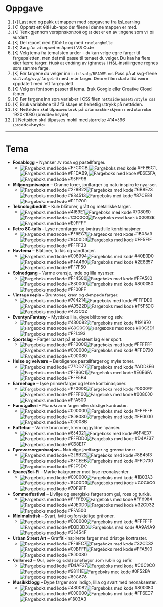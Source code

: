 # Oppgave

1. [x] Last ned og pakk ut mappen med oppgavene fra ItsLearning
2. [X] Opprett ett GitHub-repo der filene i denne mappen er med.
3. [X] Tenk gjennom versjonskontroll og at det er en av tingene som vil bli vurdert
4. [X] Del repoet med `EJDahle` og med `runelanghelle`
5. [X] Sørg for at repoet er åpnet i VS Code
6. [X] Velg tema fra temalisten under - du kan velge egne farger til fargepaletten, men det må passe til temaet du velger. Du kan ha flere eller færre farger. Husk at endring av lightness i HSL-instillingene regnes som samme farge.
7. [X] Før fargene du velger inn i `stilvalg/README.md`. Pass på at svg-filene `stilvalg/svg/farge1-5` med rette farger. Denne filen skal alltid være oppdatert med rett fargepalett.
8. [X] Velg en font som passer til tema. Bruk Google eller Creative Cloud fonter.
9. [X] Før fargene inn som variabler i CSS filen `nettside/assets/style.css`
10. [X] Bruk variablene til å få skape et helhetlig uttrykk på nettsiden.  
11. [X] Nettsiden skal tilpasses bruk på datamaskin-skjerm med størrelse 1920&#xd7;1080 (bredde&#xd7;høyde)
12. [ ] Nettsiden skal tilpasses mobil med størrelse 414&#xd7;896 (bredde&#xd7;høyde)

---

# Tema

- <b>Rosablogg</b> – Nyanser av rosa og pastellfarger.
  - <img src="stilvalg/svg/FFC0CB.svg" alt="Fargeboks med kode" style="vertical-align: middle;"> #FFC0CB, <img src="stilvalg/svg/FFB6C1.svg" alt="Fargeboks med kode" style="vertical-align: middle;"> #FFB6C1, <img src="stilvalg/svg/FFDAB9.svg" alt="Fargeboks med kode" style="vertical-align: middle;"> #FFDAB9, <img src="stilvalg/svg/E6E6FA.svg" alt="Fargeboks med kode" style="vertical-align: middle;"> #E6E6FA, <img src="stilvalg/svg/98FF98.svg" alt="Fargeboks med kode" style="vertical-align: middle;"> #98FF98
- <b>Miljøorganisasjon</b> – Grønne toner, jordfarger og naturinspirerte nyanser.
  - <img src='stilvalg/svg/228B22.svg' alt='Fargeboks med kode' style='vertical-align: middle;'> #228B22<img src='stilvalg/svg/6B8E23.svg' alt='Fargeboks med kode' style='vertical-align: middle;'> #6B8E23<img src='stilvalg/svg/8B4513.svg' alt='Fargeboks med kode' style='vertical-align: middle;'> #8B4513<img src='stilvalg/svg/87CEEB.svg' alt='Fargeboks med kode' style='vertical-align: middle;'> #87CEEB<img src='stilvalg/svg/FFD700.svg' alt='Fargeboks med kode' style='vertical-align: middle;'> #FFD700
- <b>Teknologibedrift</b> – Kule blåtoner, grått og metalliske farger.
  - <img src='stilvalg/svg/4169E1.svg' alt='Fargeboks med kode' style='vertical-align: middle;'> #4169E1<img src='stilvalg/svg/708090.svg' alt='Fargeboks med kode' style='vertical-align: middle;'> #708090<img src='stilvalg/svg/C0C0C0.svg' alt='Fargeboks med kode' style='vertical-align: middle;'> #C0C0C0<img src='stilvalg/svg/00008B.svg' alt='Fargeboks med kode' style='vertical-align: middle;'> #00008B<img src='stilvalg/svg/E0FFFF.svg' alt='Fargeboks med kode' style='vertical-align: middle;'> #E0FFFF
- <b>Retro 80-talls</b> – Lyse neonfarger og kontrastfulle kombinasjoner.
  - <img src='stilvalg/svg/FF6EC7.svg' alt='Fargeboks med kode' style='vertical-align: middle;'> #FF6EC7<img src='stilvalg/svg/1B03A3.svg' alt='Fargeboks med kode' style='vertical-align: middle;'> #1B03A3<img src='stilvalg/svg/9400D3.svg' alt='Fargeboks med kode' style='vertical-align: middle;'> #9400D3<img src='stilvalg/svg/FF5F1F.svg' alt='Fargeboks med kode' style='vertical-align: middle;'> #FF5F1F<img src='stilvalg/svg/FFFF33.svg' alt='Fargeboks med kode' style='vertical-align: middle;'> #FFFF33
- <b>Havtema</b> – Blåtoner, turkis og sandfarger.
  - <img src='stilvalg/svg/006994.svg' alt='Fargeboks med kode' style='vertical-align: middle;'> #006994<img src='stilvalg/svg/40E0D0.svg' alt='Fargeboks med kode' style='vertical-align: middle;'> #40E0D0<img src='stilvalg/svg/F4A460.svg' alt='Fargeboks med kode' style='vertical-align: middle;'> #F4A460<img src='stilvalg/svg/2E8B57.svg' alt='Fargeboks med kode' style='vertical-align: middle;'> #2E8B57<img src='stilvalg/svg/FF7F50.svg' alt='Fargeboks med kode' style='vertical-align: middle;'> #FF7F50
- <b>Solnedgang</b> – Varme oransje, røde og lilla nyanser.
  - <img src='stilvalg/svg/FF4500.svg' alt='Fargeboks med kode' style='vertical-align: middle;'> #FF4500<img src='stilvalg/svg/FFA500.svg' alt='Fargeboks med kode' style='vertical-align: middle;'> #FFA500<img src='stilvalg/svg/8B0000.svg' alt='Fargeboks med kode' style='vertical-align: middle;'> #8B0000<img src='stilvalg/svg/800080.svg' alt='Fargeboks med kode' style='vertical-align: middle;'> #800080<img src='stilvalg/svg/FF00FF.svg' alt='Fargeboks med kode' style='vertical-align: middle;'> #FF00FF
- <b>Vintage sepia</b> – Bruntoner, krem og dempede farger.
  - <img src='stilvalg/svg/704214.svg' alt='Fargeboks med kode' style='vertical-align: middle;'> #704214<img src='stilvalg/svg/FFFDD0.svg' alt='Fargeboks med kode' style='vertical-align: middle;'> #FFFDD0<img src='stilvalg/svg/A0522D.svg' alt='Fargeboks med kode' style='vertical-align: middle;'> #A0522D<img src='stilvalg/svg/F5F5DC.svg' alt='Fargeboks med kode' style='vertical-align: middle;'> #F5F5DC<img src='stilvalg/svg/483C32.svg' alt='Fargeboks med kode' style='vertical-align: middle;'> #483C32
- <b>Eventyr/Fantasy</b> – Mystiske lilla, dype blåtoner og sølv.
  - <img src='stilvalg/svg/4B0082.svg' alt='Fargeboks med kode' style='vertical-align: middle;'> #4B0082<img src='stilvalg/svg/191970.svg' alt='Fargeboks med kode' style='vertical-align: middle;'> #191970<img src='stilvalg/svg/C0C0C0.svg' alt='Fargeboks med kode' style='vertical-align: middle;'> #C0C0C0<img src='stilvalg/svg/00CED1.svg' alt='Fargeboks med kode' style='vertical-align: middle;'> #00CED1<img src='stilvalg/svg/FF1493.svg' alt='Fargeboks med kode' style='vertical-align: middle;'> #FF1493
- <b>Sportslag</b> – Farger basert på et bestemt lag eller sport.
  - <img src='stilvalg/svg/FF0000.svg' alt='Fargeboks med kode' style='vertical-align: middle;'> #FF0000<img src='stilvalg/svg/FFFFFF.svg' alt='Fargeboks med kode' style='vertical-align: middle;'> #FFFFFF<img src='stilvalg/svg/000000.svg' alt='Fargeboks med kode' style='vertical-align: middle;'> #000000<img src='stilvalg/svg/FFD700.svg' alt='Fargeboks med kode' style='vertical-align: middle;'> #FFD700<img src='stilvalg/svg/000080.svg' alt='Fargeboks med kode' style='vertical-align: middle;'> #000080
- <b>Helse og velvære</b> – Beroligende pastellfarger og myke toner.
  - <img src='stilvalg/svg/77DD77.svg' alt='Fargeboks med kode' style='vertical-align: middle;'> #77DD77<img src='stilvalg/svg/ADD8E6.svg' alt='Fargeboks med kode' style='vertical-align: middle;'> #ADD8E6<img src='stilvalg/svg/FFB6C1.svg' alt='Fargeboks med kode' style='vertical-align: middle;'> #FFB6C1<img src='stilvalg/svg/E6E6FA.svg' alt='Fargeboks med kode' style='vertical-align: middle;'> #E6E6FA<img src='stilvalg/svg/FFE5B4.svg' alt='Fargeboks med kode' style='vertical-align: middle;'> #FFE5B4
- <b>Barnehage</b> – Lyse primærfarger og lekne kombinasjoner.
  - <img src='stilvalg/svg/FF0000.svg' alt='Fargeboks med kode' style='vertical-align: middle;'> #FF0000<img src='stilvalg/svg/0000FF.svg' alt='Fargeboks med kode' style='vertical-align: middle;'> #0000FF<img src='stilvalg/svg/FFFF00.svg' alt='Fargeboks med kode' style='vertical-align: middle;'> #FFFF00<img src='stilvalg/svg/008000.svg' alt='Fargeboks med kode' style='vertical-align: middle;'> #008000<img src='stilvalg/svg/FFA500.svg' alt='Fargeboks med kode' style='vertical-align: middle;'> #FFA500
- <b>Kunstgalleri</b> – Monokrome farger eller dristige kontraster.
  - <img src='stilvalg/svg/000000.svg' alt='Fargeboks med kode' style='vertical-align: middle;'> #000000<img src='stilvalg/svg/FFFFFF.svg' alt='Fargeboks med kode' style='vertical-align: middle;'> #FFFFFF<img src='stilvalg/svg/808080.svg' alt='Fargeboks med kode' style='vertical-align: middle;'> #808080<img src='stilvalg/svg/FF0000.svg' alt='Fargeboks med kode' style='vertical-align: middle;'> #FF0000<img src='stilvalg/svg/00008B.svg' alt='Fargeboks med kode' style='vertical-align: middle;'> #00008B
- <b>Kaffebar</b> – Varme bruntoner, krem og gyldne nyanser.
  - <img src='stilvalg/svg/654321.svg' alt='Fargeboks med kode' style='vertical-align: middle;'> #654321<img src='stilvalg/svg/6F4E37.svg' alt='Fargeboks med kode' style='vertical-align: middle;'> #6F4E37<img src='stilvalg/svg/FFFDD0.svg' alt='Fargeboks med kode' style='vertical-align: middle;'> #FFFDD0<img src='stilvalg/svg/D4AF37.svg' alt='Fargeboks med kode' style='vertical-align: middle;'> #D4AF37<img src='stilvalg/svg/C68E17.svg' alt='Fargeboks med kode' style='vertical-align: middle;'> #C68E17
- <b>Dyrevernorganisasjon</b> – Naturlige jordfarger og grønne toner.
  - <img src='stilvalg/svg/228B22.svg' alt='Fargeboks med kode' style='vertical-align: middle;'> #228B22<img src='stilvalg/svg/8B4513.svg' alt='Fargeboks med kode' style='vertical-align: middle;'> #8B4513<img src='stilvalg/svg/87CEEB.svg' alt='Fargeboks med kode' style='vertical-align: middle;'> #87CEEB<img src='stilvalg/svg/FFD700.svg' alt='Fargeboks med kode' style='vertical-align: middle;'> #FFD700<img src='stilvalg/svg/F5F5DC.svg' alt='Fargeboks med kode' style='vertical-align: middle;'> #F5F5DC
- <b>Space/Sci-Fi</b> – Mørke bakgrunner med lyse neonaksenter.
  - <img src='stilvalg/svg/000000.svg' alt='Fargeboks med kode' style='vertical-align: middle;'> #000000<img src='stilvalg/svg/1B03A3.svg' alt='Fargeboks med kode' style='vertical-align: middle;'> #1B03A3<img src='stilvalg/svg/9400D3.svg' alt='Fargeboks med kode' style='vertical-align: middle;'> #9400D3<img src='stilvalg/svg/C0C0C0.svg' alt='Fargeboks med kode' style='vertical-align: middle;'> #C0C0C0<img src='stilvalg/svg/7DF9FF.svg' alt='Fargeboks med kode' style='vertical-align: middle;'> #7DF9FF
- <b>Sommerfestival</b> – Livlige og energiske farger som gul, rosa og turkis.
  - <img src='stilvalg/svg/FFFFE0.svg' alt='Fargeboks med kode' style='vertical-align: middle;'> #FFFFE0<img src='stilvalg/svg/FF69B4.svg' alt='Fargeboks med kode' style='vertical-align: middle;'> #FF69B4<img src='stilvalg/svg/40E0D0.svg' alt='Fargeboks med kode' style='vertical-align: middle;'> #40E0D0<img src='stilvalg/svg/32CD32.svg' alt='Fargeboks med kode' style='vertical-align: middle;'> #32CD32<img src='stilvalg/svg/FFA500.svg' alt='Fargeboks med kode' style='vertical-align: middle;'> #FFA500
- <b>Minimalistisk</b> – Svart, hvitt og forskjellige gråtoner.
  - <img src='stilvalg/svg/000000.svg' alt='Fargeboks med kode' style='vertical-align: middle;'> #000000<img src='stilvalg/svg/FFFFFF.svg' alt='Fargeboks med kode' style='vertical-align: middle;'> #FFFFFF<img src='stilvalg/svg/D3D3D3.svg' alt='Fargeboks med kode' style='vertical-align: middle;'> #D3D3D3<img src='stilvalg/svg/A9A9A9.svg' alt='Fargeboks med kode' style='vertical-align: middle;'> #A9A9A9<img src='stilvalg/svg/36454F.svg' alt='Fargeboks med kode' style='vertical-align: middle;'> #36454F
- <b>Urban Street Art</b> – Graffiti-inspirerte farger med dristige kontraster.
  - <img src='stilvalg/svg/FF6EC7.svg' alt='Fargeboks med kode' style='vertical-align: middle;'> #FF6EC7<img src='stilvalg/svg/32CD32.svg' alt='Fargeboks med kode' style='vertical-align: middle;'> #32CD32<img src='stilvalg/svg/00BFFF.svg' alt='Fargeboks med kode' style='vertical-align: middle;'> #00BFFF<img src='stilvalg/svg/FFA500.svg' alt='Fargeboks med kode' style='vertical-align: middle;'> #FFA500<img src='stilvalg/svg/800080.svg' alt='Fargeboks med kode' style='vertical-align: middle;'> #800080
- <b>Gullsmed</b> – Gull, sølv og edelstensfarger som rubin og safir.
  - <img src='stilvalg/svg/D4AF37.svg' alt='Fargeboks med kode' style='vertical-align: middle;'> #D4AF37<img src='stilvalg/svg/C0C0C0.svg' alt='Fargeboks med kode' style='vertical-align: middle;'> #C0C0C0<img src='stilvalg/svg/9B111E.svg' alt='Fargeboks med kode' style='vertical-align: middle;'> #9B111E<img src='stilvalg/svg/0F52BA.svg' alt='Fargeboks med kode' style='vertical-align: middle;'> #0F52BA<img src='stilvalg/svg/50C878.svg' alt='Fargeboks med kode' style='vertical-align: middle;'> #50C878
- <b>Musikkblogg</b> – Dype farger som indigo, lilla og svart med neonaksenter.
  - <img src='stilvalg/svg/4B0082.svg' alt='Fargeboks med kode' style='vertical-align: middle;'> #4B0082<img src='stilvalg/svg/800080.svg' alt='Fargeboks med kode' style='vertical-align: middle;'> #800080<img src='stilvalg/svg/000000.svg' alt='Fargeboks med kode' style='vertical-align: middle;'> #000000<img src='stilvalg/svg/FF6EC7.svg' alt='Fargeboks med kode' style='vertical-align: middle;'> #FF6EC7<img src='stilvalg/svg/1B03A3.svg' alt='Fargeboks med kode' style='vertical-align: middle;'> #1B03A3